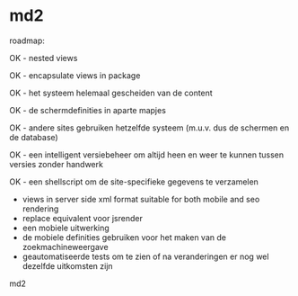 md2
===

roadmap:

OK - nested views

OK - encapsulate views in package

OK - het systeem helemaal gescheiden van de content

OK - de schermdefinities in aparte mapjes

OK - andere sites gebruiken hetzelfde systeem (m.u.v. dus de schermen en de database)

OK - een intelligent versiebeheer om altijd heen en weer te kunnen tussen versies zonder handwerk

OK - een shellscript om de site-specifieke gegevens te verzamelen

- views in server side xml format suitable for both mobile and seo rendering
- replace equivalent voor jsrender
- een mobiele uitwerking
- de mobiele definities gebruiken voor het maken van de zoekmachineweergave
- geautomatiseerde tests om te zien of na veranderingen er nog wel dezelfde uitkomsten zijn

md2